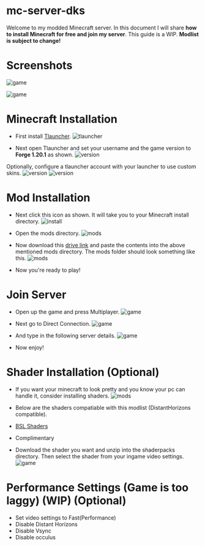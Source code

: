 # mc-server-dks
Welcome to my modded Minecraft server. In this document I will share **how to install Minecraft for free and join my server**.
This guide is a WIP. **Modlist is subject to change!** 

# Screenshots 
![game](./images/11.png)

![game](./images/14.png)

# Minecraft Installation 
- First install [Tlauncher](https://tlauncher.org/).
![tlauncher](./images/1.png)

- Next open Tlauncher and set your username and the game version to **Forge 1.20.1** as shown.
![version](./images/2.PNG)

Optionally, configure a tlauncher account with your launcher to use custom skins.
![version](./images/13.PNG)
![version](./images/12.PNG)

# Mod Installation
- Next click this icon as shown. It will take you to your Minecraft install directory.
![install](./images/3.PNG)

- Open the mods directory.
![mods](./images/4.PNG)

- Now download this [drive link](https://drive.google.com/drive/folders/1E7xYbUFOLAVrdf52SUSszAl6fgLk7asC?usp=drive_link) and paste the contents into the above mentioned mods directory.
  The mods folder should look something like this.
![mods](./images/5.PNG)

- Now you're ready to play!

# Join Server
- Open up the game and press Multiplayer.
![game](./images/6.PNG)

- Next go to Direct Connection.
![game](./images/7.PNG)

- And type in the following server details.
![game](./images/9.PNG)

- Now enjoy!

# Shader Installation (Optional) 
- If you want your minecraft to look pretty and you know your pc can handle it, consider installing shaders.
![mods](./images/8.png)
  
- Below are the shaders compatiable with this modlist (DistantHorizons compatible).
- [BSL Shaders](https://www.curseforge.com/minecraft/shaders/bsl-shaders)
- Complimentary

- Download the shader you want and unzip into the shaderpacks directory. Then select the shader from your ingame video settings.
![game](./images/10.PNG)


# Performance Settings (Game is too laggy) (WIP) (Optional)
- Set video settings to Fast(Performance)
- Disable Distant Horizons
- Disable Vsync
- Disable occulus


